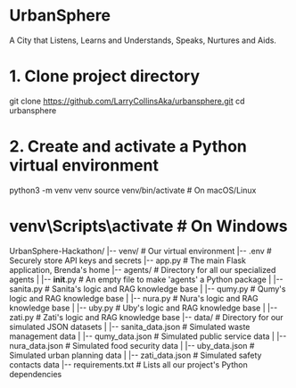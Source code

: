 # UrbanSphere
A City that Listens, Learns and Understands, Speaks, Nurtures and Aids.

# 1. Clone project directory
git clone https://github.com/LarryCollinsAka/urbansphere.git
cd urbansphere

# 2. Create and activate a Python virtual environment
python3 -m venv venv
source venv/bin/activate  # On macOS/Linux
# venv\Scripts\activate   # On Windows
UrbanSphere-Hackathon/
|-- venv/                  # Our virtual environment
|-- .env                   # Securely store API keys and secrets
|-- app.py                 # The main Flask application, Brenda's home
|-- agents/                # Directory for all our specialized agents
|   |-- __init__.py        # An empty file to make 'agents' a Python package
|   |-- sanita.py          # Sanita's logic and RAG knowledge base
|   |-- qumy.py            # Qumy's logic and RAG knowledge base
|   |-- nura.py            # Nura's logic and RAG knowledge base
|   |-- uby.py             # Uby's logic and RAG knowledge base
|   |-- zati.py            # Zati's logic and RAG knowledge base
|-- data/                  # Directory for our simulated JSON datasets
|   |-- sanita_data.json   # Simulated waste management data
|   |-- qumy_data.json     # Simulated public service data
|   |-- nura_data.json     # Simulated food security data
|   |-- uby_data.json      # Simulated urban planning data
|   |-- zati_data.json     # Simulated safety contacts data
|-- requirements.txt       # Lists all our project's Python dependencies
